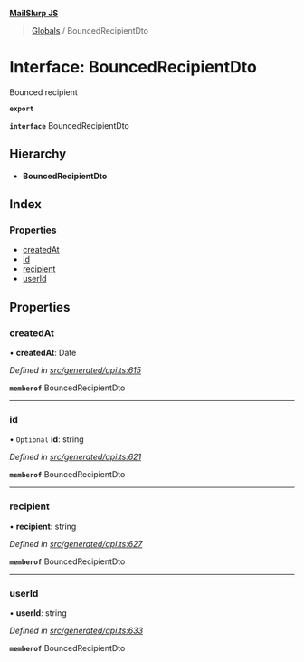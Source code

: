 **[MailSlurp JS](../README.md)**

> [Globals](../README.md) / BouncedRecipientDto

# Interface: BouncedRecipientDto

Bounced recipient

**`export`** 

**`interface`** BouncedRecipientDto

## Hierarchy

* **BouncedRecipientDto**

## Index

### Properties

* [createdAt](bouncedrecipientdto.md#createdat)
* [id](bouncedrecipientdto.md#id)
* [recipient](bouncedrecipientdto.md#recipient)
* [userId](bouncedrecipientdto.md#userid)

## Properties

### createdAt

•  **createdAt**: Date

*Defined in [src/generated/api.ts:615](https://github.com/mailslurp/mailslurp-client/blob/98c6efc/src/generated/api.ts#L615)*

**`memberof`** BouncedRecipientDto

___

### id

• `Optional` **id**: string

*Defined in [src/generated/api.ts:621](https://github.com/mailslurp/mailslurp-client/blob/98c6efc/src/generated/api.ts#L621)*

**`memberof`** BouncedRecipientDto

___

### recipient

•  **recipient**: string

*Defined in [src/generated/api.ts:627](https://github.com/mailslurp/mailslurp-client/blob/98c6efc/src/generated/api.ts#L627)*

**`memberof`** BouncedRecipientDto

___

### userId

•  **userId**: string

*Defined in [src/generated/api.ts:633](https://github.com/mailslurp/mailslurp-client/blob/98c6efc/src/generated/api.ts#L633)*

**`memberof`** BouncedRecipientDto
